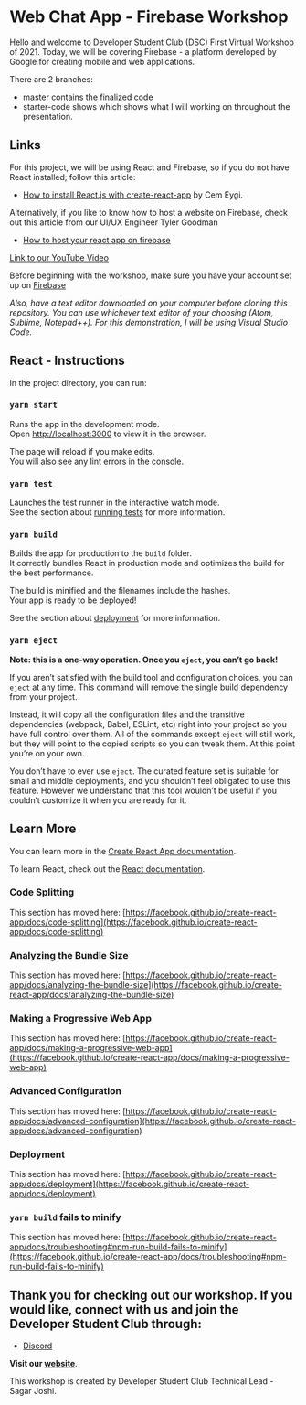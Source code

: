 # Web Chat App - Firebase Workshop

Hello and welcome to Developer Student Club (DSC) First Virtual Workshop of 2021. Today, we will be covering Firebase - a platform developed by Google for creating mobile and web applications.

There are 2 branches:
- master contains the finalized code
- starter-code shows which shows what I will working on throughout the presentation. 

## Links
For this project, we will be using React and Firebase, so if you do not have React installed; follow this article:
- [How to install React.js with create-react-app](https://www.freecodecamp.org/news/install-react-with-create-react-app/) by Cem Eygi.

Alternatively, if you like to know how to host a website on Firebase, check out this article from our UI/UX Engineer Tyler Goodman
- [How to host your react app on firebase](https://dev.to/technicallyty/how-to-host-your-react-app-on-firebase-2p2i)

[Link to our YouTube Video](https://www.youtube.com/watch?v=NlZcqU74L3E)

Before beginning with the workshop, make sure you have your account set up on [Firebase](https://firebase.google.com/)

*Also, have a text editor downloaded on your computer before cloning this repository. You can use whichever text editor of your choosing (Atom, Sublime, Notepad++). For this
demonstration, I will be using Visual Studio Code.*


## React - Instructions
In the project directory, you can run:

### `yarn start`

Runs the app in the development mode.\
Open [http://localhost:3000](http://localhost:3000) to view it in the browser.

The page will reload if you make edits.\
You will also see any lint errors in the console.

### `yarn test`

Launches the test runner in the interactive watch mode.\
See the section about [running tests](https://facebook.github.io/create-react-app/docs/running-tests) for more information.

### `yarn build`

Builds the app for production to the `build` folder.\
It correctly bundles React in production mode and optimizes the build for the best performance.

The build is minified and the filenames include the hashes.\
Your app is ready to be deployed!

See the section about [deployment](https://facebook.github.io/create-react-app/docs/deployment) for more information.

### `yarn eject`

**Note: this is a one-way operation. Once you `eject`, you can’t go back!**

If you aren’t satisfied with the build tool and configuration choices, you can `eject` at any time. This command will remove the single build dependency from your project.

Instead, it will copy all the configuration files and the transitive dependencies (webpack, Babel, ESLint, etc) right into your project so you have full control over them. All of the commands except `eject` will still work, but they will point to the copied scripts so you can tweak them. At this point you’re on your own.

You don’t have to ever use `eject`. The curated feature set is suitable for small and middle deployments, and you shouldn’t feel obligated to use this feature. However we understand that this tool wouldn’t be useful if you couldn’t customize it when you are ready for it.

## Learn More

You can learn more in the [Create React App documentation](https://facebook.github.io/create-react-app/docs/getting-started).

To learn React, check out the [React documentation](https://reactjs.org/).

### Code Splitting

This section has moved here: [https://facebook.github.io/create-react-app/docs/code-splitting](https://facebook.github.io/create-react-app/docs/code-splitting)

### Analyzing the Bundle Size

This section has moved here: [https://facebook.github.io/create-react-app/docs/analyzing-the-bundle-size](https://facebook.github.io/create-react-app/docs/analyzing-the-bundle-size)

### Making a Progressive Web App

This section has moved here: [https://facebook.github.io/create-react-app/docs/making-a-progressive-web-app](https://facebook.github.io/create-react-app/docs/making-a-progressive-web-app)

### Advanced Configuration

This section has moved here: [https://facebook.github.io/create-react-app/docs/advanced-configuration](https://facebook.github.io/create-react-app/docs/advanced-configuration)

### Deployment

This section has moved here: [https://facebook.github.io/create-react-app/docs/deployment](https://facebook.github.io/create-react-app/docs/deployment)

### `yarn build` fails to minify

This section has moved here: [https://facebook.github.io/create-react-app/docs/troubleshooting#npm-run-build-fails-to-minify](https://facebook.github.io/create-react-app/docs/troubleshooting#npm-run-build-fails-to-minify)

## Thank you for checking out our workshop. If you would like, connect with us and join the Developer Student Club through:
* [Discord](https://discord.gg/kRr36Pa)

**Visit our [website](http://www.dsc-csuf.com/)**.

This workshop is created by Developer Student Club Technical Lead - Sagar Joshi.
